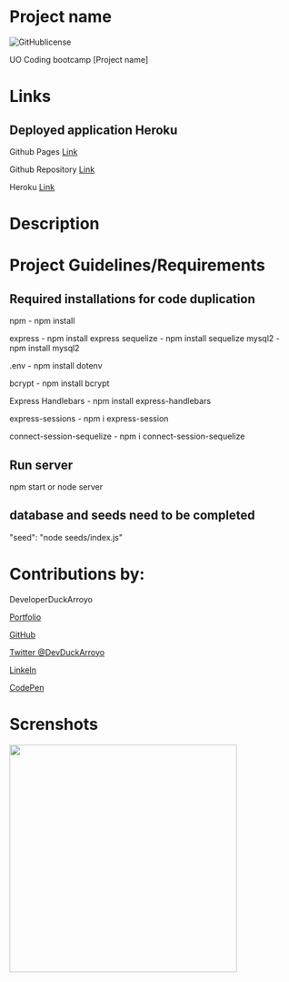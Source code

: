 # Project name

![GitHublicense](https://img.shields.io/npm/l/express?style=for-the-badge)

UO Coding bootcamp [Project name]

# Links

## Deployed application Heroku

Github Pages [Link]()

Github Repository [Link]()

Heroku [Link]()

# Description

# Project Guidelines/Requirements

## Required installations for code duplication

npm - npm install

express - npm install express
sequelize - npm install sequelize
mysql2 - npm install mysql2

.env - npm install dotenv

bcrypt - npm install bcrypt

Express Handlebars - npm install express-handlebars

express-sessions - npm i express-session

connect-session-sequelize - npm i connect-session-sequelize

## Run server

npm start or node server

## database and seeds need to be completed

"seed": "node seeds/index.js"

# Contributions by:

DeveloperDuckArroyo

[Portfolio](https://duckarroyo.github.io/challenge2/)

[GitHub](https://github.com/DuckArroyo)

[Twitter @DevDuckArroyo](https://twitter.com/DevDuckArroyo)

[LinkeIn](https://www.linkedin.com/in/duckarroyo/)

[CodePen](https://codepen.io/DeveloperDuckArroyo)
# Screnshots

<img src="./.png" style="width: 400px">

